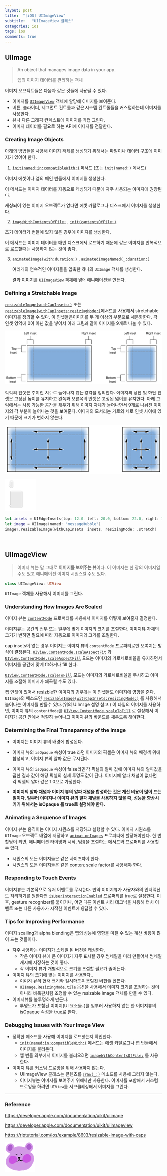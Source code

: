 ```yaml
---
layout: post
title:  "[iOS] UIImageView"
subtitle:   "UIImageView 클래스"
categories: ios
tags: ios 
comments: true
---
```


## UIImage

> An object that manages image data in your app.	
>
> 앱의 이미지 데이터를 관리하는 객체



이미지 오브젝트들은 다음과 같은 것들에 사용될 수 있다. 

- 이미지를 [`UIImageView`](https://developer.apple.com/documentation/uikit/uiimageview) 객체에 할당해 이미지를 보여준다.
- 버튼, 슬라이더, 세그먼트 컨트롤과 같은 시스템 컨트롤들을 커스텀하는데 이미지를 사용한다.
- 뷰나 다른 그래픽 컨텍스트에 이미지를 직접 그린다.
- 이미지 데이터를 필요로 하는 API에 이미지를 전달한다.



### Creating Image Objects

아래의 방법들을 사용해 이미지 객체를 생성하기 위해서는 파일이나 데이터 구조에 이미지가 있어야 한다. 

1.  [`init(named:in:compatibleWith:)`](https://developer.apple.com/documentation/uikit/uiimage/1624154-init) 메서드 (또는 `init(named:)` 메서드) 

   이미지 에셋이나 앱의 메인 번들에서 이미지를 생성한다.

   이 메서드는 이미지 데이터를 자동으로 캐싱하기 때문에 자주 사용되는 이미지에 권장된다.

   캐싱되어 있는 이미지 오브젝트가 없다면 에셋 카탈로그나 디스크에서 이미지를 생성한다. 

2.  [`imageWithContentsOfFile:`](https://developer.apple.com/documentation/uikit/uiimage/1624123-imagewithcontentsoffile) , [`init(contentsOfFile:)`](https://developer.apple.com/documentation/uikit/uiimage/1624112-init)

   초기 데이터가 번들에 있지 않은 경우에 이미지를 생성한다. 

   이 메서드는 이미지 데이터를 매번 디스크에서 로드하기 때문에 같은 이미지를 반복적으로 로드할때는 사용하지 않는 것이 좋다. 

3. [`animatedImage(with:duration:)`](https://developer.apple.com/documentation/uikit/uiimage/1624149-animatedimage) , [`animatedImageNamed(_:duration:)`](https://developer.apple.com/documentation/uikit/uiimage/1624094-animatedimagenamed) 

   여러개의 연속적인 이미지들을 압축한 하나의 `UIImage` 객체를 생성한다.

   결과 이미지를  [`UIImageView`](https://developer.apple.com/documentation/uikit/uiimageview) 객체에 넣어 애니메이션을 만든다.



### Defining a Stretchable Image

[`resizableImage(withCapInsets:)`](https://developer.apple.com/documentation/uikit/uiimage/1624102-resizableimage) 또는 [`resizableImage(withCapInsets:resizingMode:)`](https://developer.apple.com/documentation/uikit/uiimage/1624127-resizableimage)메서드를 사용해서 stretchable 이미지를 정의할 수 있다. 이 인셋들은이미지를 두 개 이상의 부분으로 세분화한다. 각 인셋 영역에 0이 아닌 값을 넣어서 아래 그림과 같이 이미지를 9개로 나눌 수 있다. 



![img](../assets/img/2019-07-31-uiimageview/image_insets_2x_da853607-3d28-4bff-a8ca-5b83d5ae9b2b.png)

각각의 인셋은 주어진 치수로 늘어나지 않는 영역을 정의한다. 이미지의 상단 및 하단 인셋은 고정된 높이를 유지하고 왼쪽과 오른쪽의 인셋은 고정된 넓이를 유지한다. 아래 그림에서는 사용 가능한 공간을 채우기 위해 이미지 자체가 늘어나면서 9개로 나눠진 이미지의 각 부분이 늘어나는 것을 보여준다. 이미지의 모서리는 가로와 세로 인셋 사이에 있기 때문에 크기가 변하지 않는다. 

![img](../assets/img/2019-07-31-uiimageview/image_stretching_2x_1bcaf177-7bf8-4f76-8a07-a13e6a5af3a8.png)

<img src = "../assets/img/2019-07-31-uiimageview/image-20190810163742375.png" width="100">

```swift
let insets = UIEdgeInsets(top: 12.0, left: 20.0, bottom: 22.0, right: 12.0)
let image = UIImage(named: "messageBubble")
image?.resizableImage(withCapInsets: insets, resizingMode: .stretch)
```

&nbsp;



## UIImageView

>  이미지 뷰는 말 그대로 **이미지를 보여주는 뷰**이다. 이 이미지는 한 장의 이미지일 수도 있고 애니메이션 이미지 시퀀스일 수도 있다. 

```swift
class UIImageView: UIView
```

`UIImage` 객체를 사용해서 이미지를 그린다.



### Understanding How Images Are Scaled

이미지 뷰는  [`contentMode`](https://developer.apple.com/documentation/uikit/uiview/1622619-contentmode) 프로퍼티를 사용해서 이미지를 어떻게 보여줄지 결정한다.

이미지뷰는 공간의 전부 또는 일부에 맞게 이미지의 크기를 조절한다. 이미지뷰 자체의 크기가 변하면 필요에 따라 자동으로 이미지의 크기를 조절한다.

cap insets이 없는 경우 이미지는 이미지 뷰의 `contentMode` 프로퍼티로만 보여지는 방식이 결정된다.   [`UIView.ContentMode.scaleAspectFit`](https://developer.apple.com/documentation/uikit/uiview/contentmode/scaleaspectfit) 과 [`UIView.ContentMode.scaleAspectFill`](https://developer.apple.com/documentation/uikit/uiview/contentmode/scaleaspectfill)  모드는 이미지의 가로세로비율을 유지하면서 이미지를 공간에 맞게 fit하거나 fill 한다. 

[`UIView.ContentMode.scaleToFill`](https://developer.apple.com/documentation/uikit/uiview/contentmode/scaletofill) 모드는 이미지의 가로세로비율을 무시하고 이미지를 조절해 이미지가 왜곡될 수도 있다. 

캡 인셋이 있어서 resizble한 이미지의 경우에는 이 인셋들도 이미지에 영향을 준다. `UIImage`의 메소드인  [`resizableImage(withCapInsets:resizingMode:)`](https://developer.apple.com/documentation/uikit/uiimage/1624127-resizableimage) 를 사용해서 늘어나는 이미지를 만들수 있다.(위의 UIImage 설명 참고.) 이 타입의 이미지를 사용하면, 이미지 뷰의 `contentMode`를  [`UIView.ContentMode.scaleToFill`](https://developer.apple.com/documentation/uikit/uiview/contentmode/scaletofill) 로 설정해서 이미지가 공간 안에서 적절히 늘어나고 이미지 뷰의 바운드를 채우도록 해야한다. 



### Determining the Final Transparency of the Image

- 이미지는 이미지 뷰의 배경에 합성된다. 

- 이미지 뷰의 `isOpaque` 속성이 true 라면 이미지의 픽셀은 이미지 뷰의 배경색 위에 합성되고, 이미지 뷰의 알파 값은 무시된다.
- 이미지 뷰의 `isOpaque` 속성이 false라면 각 픽셀의 알파 값에 이미지 뷰의 알파값을 곱한 결과 값이 해당 픽셀의 실제 투명도 값이 된다. 이미지에 알파 채널이 없다면 각 픽셀의 알마 값은 1.0으로 가정한다.
- **이미지의 알파 채널과 이미지 뷰의 알파 채널을 합성하는 것은 계산 비용이 많이 드는 일이다. 일부러 이미지나 이미지 뷰의 알파 채널을 사용하지 않을 때, 성능을 향상시키기 위해서는 isOpaque 를 true로 설정해야 한다.**



### Animating a Sequence of Images

이미지 뷰는 움직이는 이미지 시퀀스를 저장하고 실행할 수 있다. 이미지 시퀀스를 `UIImage` 오브젝트 배열에 저장하고 [`animationImages`](https://developer.apple.com/documentation/uikit/uiimageview/1621068-animationimages) 프로퍼티에 할당해야한다. 한 번 할당이 되면, 애니메이션 타이밍과 시작, 멈춤을 조절하는 메서드와 프로퍼티를 사용할 수 있다. 

- 시퀀스의 모든 이미지들은 같은 사이즈여야 한다.
- 시퀀스의 모든 이미지들은 같은 content scale factor를 사용해야 한다.



### Responding to Touch Events

이미지뷰는 기본적으로 유저 이벤트를 무시한다. 만약 이미지뷰가 사용자와의 인터랙션도 처리하기를 원한다면 [`isUserInteractionEnabled`](https://developer.apple.com/documentation/uikit/uiimageview/1621063-isuserinteractionenabled) 프로퍼티를 true로 설정한다. 이후, gesture recognizer를 붙이거나, 어떤 다른 이벤트 처리 테크닉을 사용해 터치 이벤트 또는 다른 사용자가 시작한 이벤트에 응답할 수 있다.



### Tips for Improving Performance

이미지 scailing과 alpha blending은 앱의 성능에 영향을 미칠 수 있는 계산 비용이 많이 드는 것들이다. 

- 자주 사용하는 이미지가 스케일 된 버전을 캐싱한다. 
  - 작은 이미지 뷰에 큰 이미지가 자주 표시될 경우 썸네일을 미리 만들어서 썸네일 캐시에 저장하는 것이 좋다.
  - 각 이미지 뷰가 개별적으로 크기롤 조절할 필요가 줄어든다.
- 이미지 뷰의 크기에 맞는 이미지를 사용한다,.
  - 이미지 뷰의 현재 크기와 일치하도록 조절된 버전을 만든다. 
  -  [`UIImage.ResizingMode.tile`](https://developer.apple.com/documentation/uikit/uiimage/resizingmode/tile) 옵션을 사용해서 이미지 크기를 조정하는 것이 아니라 바둑판처럼 조정할 수 있는 resizable image 객체를 만들 수 있다.
- 이미지뷰를 불투명하게 만든다.
  - 투명도가 포함된 이미지(UI 요소들..)를 일부러 사용하지 않는 한 이미지뷰의 isOpaque 속성을 true로 한다.

### Debugging Issues with Your Image View

- 정확한 메소드를 사용해 이미지를 로드했는지 확인한다.
  -  [`init(named:in:compatibleWith:)`](https://developer.apple.com/documentation/uikit/uiimage/1624154-init) 메서드는 에셋 카탈로그나 앱 번들에서 이미지를 불러온다.
  - 앱 번들 외부에서 이미지를 불러오려면  [`imageWithContentsOfFile:`](https://developer.apple.com/documentation/uikit/uiimage/1624123-imagewithcontentsoffile)  를 사용한다.
- 이미지 뷰를 커스텀 드로잉을 위해 사용하지 않는다.
  - UIImageView 클래스는 콘텐츠를  [`draw(_:)`](https://developer.apple.com/documentation/uikit/uiview/1622529-draw) 메소드를 사용해 그리지 않는다. 
  - 이미지뷰는 이미지를 보여주기 위해서만 사용한다. 이미지를 포함해서 커스텀 드로잉을 하려면 `UIView`를 서브클래싱해서 이미지를 그린다. 



---

### Reference

https://developer.apple.com/documentation/uikit/uiimage

https://developer.apple.com/documentation/uikit/uiimageview

https://riptutorial.com/ios/example/8603/resizable-image-with-caps

![logo](/assets/img/2019-07-31-uiimageview/logo.png)

